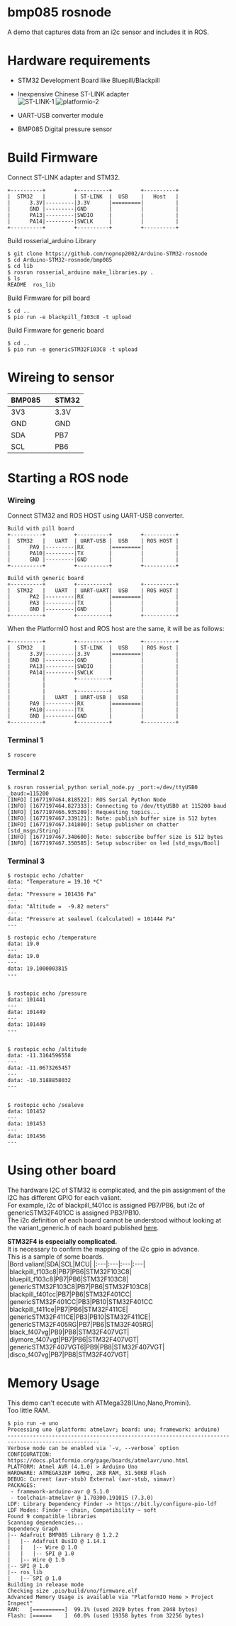 # bmp085 rosnode
A demo that captures data from an i2c sensor and includes it in ROS.   



# Hardware requirements
- STM32 Development Board like Bluepill/Blackpill  

- Inexpensive Chinese ST-LINK adapter   
![ST-LINK-1](https://user-images.githubusercontent.com/6020549/221065783-33508ebe-2454-4033-92f8-34c00fe0eb80.JPG)
![platformio-2](https://user-images.githubusercontent.com/6020549/221065793-a32da243-946a-4cf4-9655-1347a229d6eb.JPG)

- UART-USB converter module   

- BMP085 Digital pressure sensor   


# Build Firmware
Connect ST-LINK adapter and STM32.
```
+----------+         +----------+         +----------+
|  STM32   |         | ST-LINK  |  USB    |   Host   |
|      3.3V|---------|3.3V      |=========|          |
|      GND |---------|GND       |         |          |
|      PA13|---------|SWDIO     |         |          |
|      PA14|---------|SWCLK     |         |          |
+----------+         +----------+         +----------+
```

Build rosserial_arduino Library
```
$ git clone https://github.com/nopnop2002/Arduino-STM32-rosnode
$ cd Arduino-STM32-rosnode/bmp085
$ cd lib
$ rosrun rosserial_arduino make_libraries.py .
$ ls
README  ros_lib
```


Build Firmware for pill board
```
$ cd ..
$ pio run -e blackpill_f103c8 -t upload
```

Build Firmware for generic board
```
$ cd ..
$ pio run -e genericSTM32F103C8 -t upload
```


# Wireing to sensor
|BMP085||STM32|
|:---|:---|:---|
|3V3||3.3V|
|GND||GND|
|SDA||PB7|
|SCL||PB6|


# Starting a ROS node

### Wireing
Connect STM32 and ROS HOST using UART-USB converter.

```
Build with pill board
+----------+         +----------+         +----------+
|  STM32   |   UART  | UART-USB |  USB    | ROS HOST |
|      PA9 |---------|RX        |=========|          |
|      PA10|---------|TX        |         |          |
|      GND |---------|GND       |         |          |
+----------+         +----------+         +----------+

Build with generic board
+----------+         +----------+         +----------+
|  STM32   |   UART  | UART-UART|  USB    | ROS HOST |
|      PA2 |---------|RX        |=========|          |
|      PA3 |---------|TX        |         |          |
|      GND |---------|GND       |         |          |
+----------+         +----------+         +----------+
```

When the PlatformIO host and ROS host are the same, it will be as follows:
```
+----------+         +----------+         +----------+
|  STM32   |         | ST-LINK  |  USB    | ROS Host |
|      3.3V|---------|3.3V      |=========|          |
|      GND |---------|GND       |         |          |
|      PA13|---------|SWDIO     |         |          |
|      PA14|---------|SWCLK     |         |          |
|          |         +----------+         |          |
|          |                              |          |
|          |         +----------+         |          |
|          |   UART  | UART-USB |  USB    |          |
|      PA9 |---------|RX        |=========|          |
|      PA10|---------|TX        |         |          |
|      GND |---------|GND       |         |          |
+----------+         +----------+         +----------+
```

### Terminal 1
```
$ roscore
```

### Terminal 2
```
$ rosrun rosserial_python serial_node.py _port:=/dev/ttyUSB0 _baud:=115200
[INFO] [1677197464.818522]: ROS Serial Python Node
[INFO] [1677197464.827333]: Connecting to /dev/ttyUSB0 at 115200 baud
[INFO] [1677197466.935209]: Requesting topics...
[INFO] [1677197467.339121]: Note: publish buffer size is 512 bytes
[INFO] [1677197467.341800]: Setup publisher on chatter [std_msgs/String]
[INFO] [1677197467.348600]: Note: subscribe buffer size is 512 bytes
[INFO] [1677197467.350585]: Setup subscriber on led [std_msgs/Bool]
```

### Terminal 3
```
$ rostopic echo /chatter
data: "Temperature = 19.10 *C"
---
data: "Pressure = 101436 Pa"
---
data: "Altitude =  -9.82 meters"
---
data: "Pressure at sealevel (calculated) = 101444 Pa"
---

$ rostopic echo /temperature
data: 19.0
---
data: 19.0
---
data: 19.1000003815
---


$ rostopic echo /pressure
data: 101441
---
data: 101449
---
data: 101449
---


$ rostopic echo /altitude
data: -11.3164596558
---
data: -11.0673265457
---
data: -10.3188858032
---


$ rostopic echo /sealeve
data: 101452
---
data: 101453
---
data: 101456
---
```


# Using other board
The hardware I2C of STM32 is complicated, and the pin assignment of the I2C has different GPIO for each valiant.   
For example, i2c of blackpill_f401cc is assigned PB7/PB6, but i2c of genericSTM32F401CC is assigned PB3/PB10.   
The i2c definition of each board cannot be understood without looking at the variant_generic.h of each board published [here](https://github.com/stm32duino/Arduino_Core_STM32/tree/main/variants).   

__STM32F4 is especially complicated.__   
It is necessary to confirm the mapping of the i2c gpio in advance.   
This is a sample of some boards.   
|Bord valiant|SDA|SCL|MCU|
|:---|:---|:---|:---|
|blackpill_f103c8|PB7|PB6|STM32F103C8|
|bluepill_f103c8|PB7|PB6|STM32F103C8|
|genericSTM32F103C8|PB7|PB6|STM32F103C8|
|blackpill_f401cc|PB7|PB6|STM32F401CC|
|genericSTM32F401CC|PB3|PB10|STM32F401CC
|blackpill_f411ce|PB7|PB6|STM32F411CE|
|genericSTM32F411CE|PB3|PB10|STM32F411CE|
|genericSTM32F405RG|PB7|PB6|STM32F405RG|
|black_f407vg|PB9|PB8|STM32F407VGT|
|diymore_f407vgt|PB7|PB6|STM32F407VGT|
|genericSTM32F407VGT6|PB9|PB8|STM32F407VGT|
|disco_f407vg|PB7|PB8|STM32F407VGT|


# Memory Usage
This demo can't ececute with ATMega328(Uno,Nano,Promini).   
Too little RAM.
```
$ pio run -e uno
Processing uno (platform: atmelavr; board: uno; framework: arduino)
---------------------------------------------------------------------------------------------------
Verbose mode can be enabled via `-v, --verbose` option
CONFIGURATION: https://docs.platformio.org/page/boards/atmelavr/uno.html
PLATFORM: Atmel AVR (4.1.0) > Arduino Uno
HARDWARE: ATMEGA328P 16MHz, 2KB RAM, 31.50KB Flash
DEBUG: Current (avr-stub) External (avr-stub, simavr)
PACKAGES:
 - framework-arduino-avr @ 5.1.0
 - toolchain-atmelavr @ 1.70300.191015 (7.3.0)
LDF: Library Dependency Finder -> https://bit.ly/configure-pio-ldf
LDF Modes: Finder ~ chain, Compatibility ~ soft
Found 9 compatible libraries
Scanning dependencies...
Dependency Graph
|-- Adafruit BMP085 Library @ 1.2.2
|   |-- Adafruit BusIO @ 1.14.1
|   |   |-- Wire @ 1.0
|   |   |-- SPI @ 1.0
|   |-- Wire @ 1.0
|-- SPI @ 1.0
|-- ros_lib
|   |-- SPI @ 1.0
Building in release mode
Checking size .pio/build/uno/firmware.elf
Advanced Memory Usage is available via "PlatformIO Home > Project Inspect"
RAM:   [==========]  99.1% (used 2029 bytes from 2048 bytes)
Flash: [======    ]  60.0% (used 19358 bytes from 32256 bytes)
```
